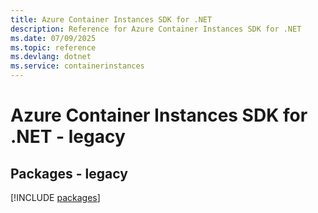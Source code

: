 ```yaml
---
title: Azure Container Instances SDK for .NET
description: Reference for Azure Container Instances SDK for .NET
ms.date: 07/09/2025
ms.topic: reference
ms.devlang: dotnet
ms.service: containerinstances
---
```

# Azure Container Instances SDK for .NET - legacy
## Packages - legacy
[!INCLUDE [packages](container-instances-index.md)]